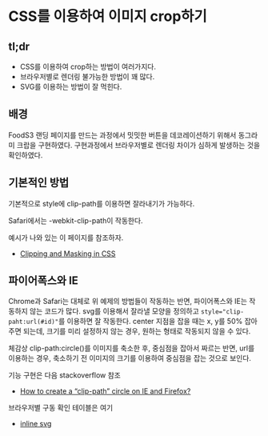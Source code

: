 # CSS를 이용하여 이미지 crop하기

## tl;dr
* CSS를 이용하여 crop하는 방법이 여러가지다.
* 브라우저별로 렌더링 불가능한 방법이 꽤 많다.
* SVG를 이용하는 방법이 잘 먹힌다.


## 배경
FoodS3 랜딩 페이지를 만드는 과정에서 밋밋한 버튼을 데코레이션하기 위해서 동그라미 크랍을 구현하였다. 구현과정에서 브라우저별로 렌더링 차이가 심하게 발생하는 것을 확인하였다.

## 기본적인 방법
기본적으로 style에 clip-path를 이용하면 잘라내기가 가능하다.

Safari에서는 -webkit-clip-path이 작동한다.

예시가 나와 있는 이 페이지를 참조하자.
* [Clipping and Masking in CSS](https://css-tricks.com/clipping-masking-css/)

## 파이어폭스와 IE
Chrome과 Safari는 대체로 위 예제의 방법들이 작동하는 반면, 파이어폭스와 IE는 작동하지 않는 코드가 많다. svg를 이용해서 잘라낼 모양을 정의하고 ```style="clip-paht:url(#id)"```를 이용하면 잘 작동한다. center 지점을 잡을 때는 x, y를 50% 잡아주면 되는데, 크기를 미리 설정하지 않는 경우, 원하는 형태로 작동되지 않을 수 있다.

체감상 clip-path:circle()를 이미지를 축소한 후, 중심점을 잡아서 짜르는 반면, url를 이용하는 경우, 축소하기 전 이미지의 크기를 이용하여 중심점을 잡는 것으로 보인다.

기능 구현은 다음 stackoverflow 참조
* [How to create a “clip-path” circle on IE and Firefox?](http://stackoverflow.com/questions/26742853/how-to-create-a-clip-path-circle-on-ie-and-firefox)

브라우저별 구동 확인 테이블은 여기
* [inline svg](http://caniuse.com/#search=inline%20svg)
